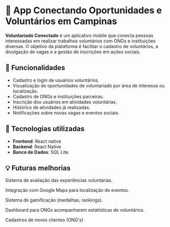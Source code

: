 # 📱 App Conectando Oportunidades e Voluntários em Campinas

**Voluntariado Conectado** é um aplicativo mobile que conecta pessoas interessadas em realizar trabalhos voluntários com ONGs e instituições diversas. O objetivo da plataforma é facilitar o cadastro de voluntários, a divulgação de vagas e a gestão de inscrições em ações sociais.

## 🚀 Funcionalidades

- Cadastro e login de usuários voluntários.
- Visualização de oportunidades de voluntariado por área de interesse ou localização.
- Cadastro de ONGs e instituições parceiras.
- Inscrição dos usuários em atividades voluntárias.
- Histórico de atividades já realizadas.
- Notificações sobre novas vagas e eventos sociais.

## 📲 Tecnologias utilizadas

- **Frontend**: React native 
- **Backend**: React Native
- **Banco de Dados**: SQL Lite

## 💡 Futuras melhorias 

Sistema de avaliação das experiências voluntárias.

Integração com Google Maps para localização de eventos.

Sistema de gamificação (medalhas, rankings).

Dashboard para ONGs acompanharem estatísticas de voluntários.

Cadastros de novos clientes (ONG's)

